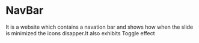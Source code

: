 # NavBar
It is a website which contains a navation bar and shows how when the slide is minimized the icons disapper.It also exhibits Toggle effect

